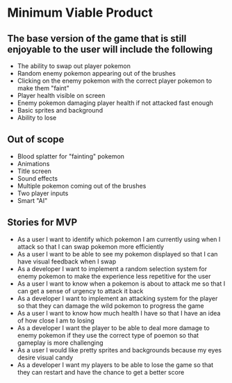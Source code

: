 # Minimum Viable Product

## The base version of the game that is still enjoyable to the user will include the following
- The ability to swap out player pokemon
- Random enemy pokemon appearing out of the brushes
- Clicking on the enemy pokemon with the correct player pokemon to make them "faint"
- Player health visible on screen
- Enemy pokemon damaging player health if not attacked fast enough
- Basic sprites and background
- Ability to lose

## Out of scope
- Blood splatter for "fainting" pokemon
- Animations
- Title screen
- Sound effects
- Multiple pokemon coming out of the brushes
- Two player inputs
- Smart "AI"

## Stories for MVP
- As a user I want to identify which pokemon I am currently using when I attack so that I can swap pokemon more efficiently
- As a user I want to be able to see my pokemon displayed so that I can have visual feedback when I swap
- As a developer I want to implement a random selection system for enemy pokemon to make the experience less repetitive for the user
- As a user I want to know when a pokemon is about to attack me so that I can get a sense of urgency to attack it back
- As a developer I want to implement an attacking system for the player so that they can damage the wild pokemon to progress the game
- As a user I want to know how much health I have so that I have an idea of how close I am to losing
- As a developer I want the player to be able to deal more damage to enemy pokemon if they use the correct type of poemon so that gameplay is more challenging
- As a user I would like pretty sprites and backgrounds because my eyes desire visual candy
- As a developer I want my players to be able to lose the game so that they can restart and have the chance to get a better score
